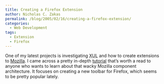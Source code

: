 ```yaml
---
title: Creating a Firefox Extension
author: Nicholas C. Zakas
permalink: /blog/2005/02/16/creating-a-firefox-extension/
categories:
  - Web Development
tags:
  - Extension
  - Firefox
---
```

One of my latest projects is investigating <acronym title="XML User Interface Language">XUL</acronym> and how to create extensions to <a title="Mozilla" rel="external" href="http://www.mozilla.org/">Mozilla</a>. I came across a pretty in-depth <a title="Firefox Toolbar Tutorial" rel="external" href="http://www.borngeek.com/firefox/tutorial/">tutorial</a> that&#8217;s worth a read to anyone who wants to learn about that wacky Mozilla component architecture. It focuses on creating a new toolbar for Firefox, which seems to be pretty popular lately.
